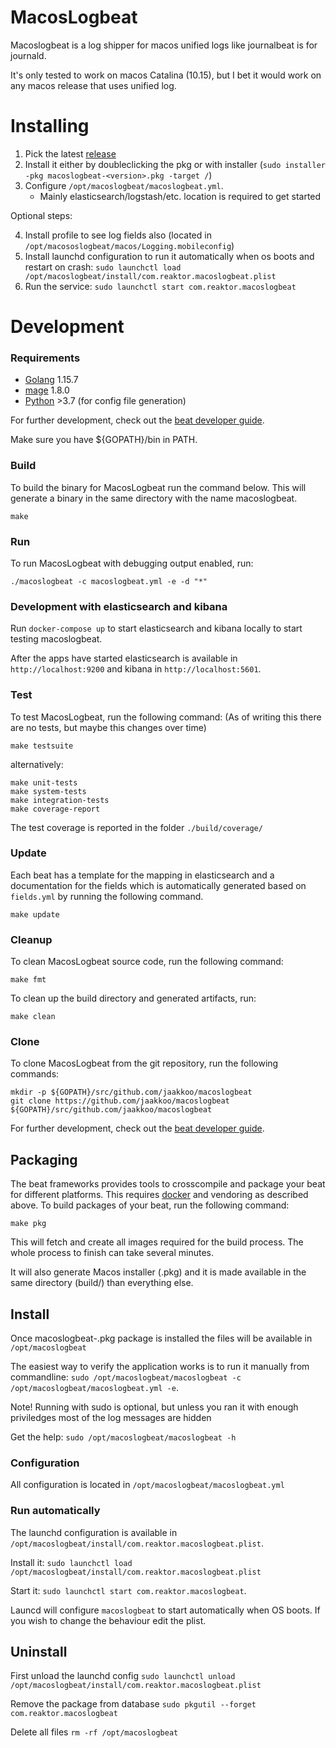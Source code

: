 # MacosLogbeat

Macoslogbeat is a log shipper for macos unified logs like journalbeat is for journald.

It's only tested to work on macos Catalina (10.15), but I bet it would work on any macos release that uses unified log.

# Installing

1. Pick the latest [release](https://github.com/jaakkoo/macoslogbeat/releases)
2. Install it either by doubleclicking the pkg or with installer (`sudo installer -pkg macoslogbeat-<version>.pkg -target /`)
3. Configure `/opt/macoslogbeat/macoslogbeat.yml`.
    * Mainly elasticsearch/logstash/etc. location is required to get started

Optional steps:

4. Install profile to see <private> log fields also (located in `/opt/macososlogbeat/macos/Logging.mobileconfig`)
5. Install launchd configuration to run it automatically when os boots and restart on crash: `sudo launchctl load /opt/macoslogbeat/install/com.reaktor.macoslogbeat.plist`
6. Run the service: `sudo launchctl start com.reaktor.macoslogbeat`

# Development

### Requirements

* [Golang](https://golang.org/dl/) 1.15.7
* [mage](https://github.com/magefile/mage) 1.8.0
* [Python](https://www.python.org/downloads/) >3.7 (for config file generation)

For further development, check out the [beat developer guide](https://www.elastic.co/guide/en/beats/libbeat/current/new-beat.html).

Make sure you have ${GOPATH}/bin in PATH.

### Build

To build the binary for MacosLogbeat run the command below. This will generate a binary
in the same directory with the name macoslogbeat.

```
make
```


### Run

To run MacosLogbeat with debugging output enabled, run:

```
./macoslogbeat -c macoslogbeat.yml -e -d "*"
```

### Development with elasticsearch and kibana

Run `docker-compose up` to start elasticsearch and kibana locally to start testing macoslogbeat.

After the apps have started elasticsearch is available in `http://localhost:9200` and kibana in `http://localhost:5601`.

### Test

To test MacosLogbeat, run the following command:
(As of writing this there are no tests, but maybe this changes over time)

```
make testsuite
```

alternatively:
```
make unit-tests
make system-tests
make integration-tests
make coverage-report
```

The test coverage is reported in the folder `./build/coverage/`

### Update

Each beat has a template for the mapping in elasticsearch and a documentation for the fields
which is automatically generated based on `fields.yml` by running the following command.

```
make update
```


### Cleanup

To clean  MacosLogbeat source code, run the following command:

```
make fmt
```

To clean up the build directory and generated artifacts, run:

```
make clean
```


### Clone

To clone MacosLogbeat from the git repository, run the following commands:

```
mkdir -p ${GOPATH}/src/github.com/jaakkoo/macoslogbeat
git clone https://github.com/jaakkoo/macoslogbeat ${GOPATH}/src/github.com/jaakkoo/macoslogbeat
```


For further development, check out the [beat developer guide](https://www.elastic.co/guide/en/beats/libbeat/current/new-beat.html).


## Packaging

The beat frameworks provides tools to crosscompile and package your beat for different platforms. This requires [docker](https://www.docker.com/) and vendoring as described above. To build packages of your beat, run the following command:

```
make pkg
```

This will fetch and create all images required for the build process. The whole process to finish can take several minutes.

It will also generate Macos installer (.pkg) and it is made available in the same directory (build/) than everything
else.

## Install

Once macoslogbeat-<version>.pkg package is installed the files will be available in `/opt/macoslogbeat`

The easiest way to verify the application works is to run it manually from commandline:
`sudo /opt/macoslogbeat/macoslogbeat -c /opt/macoslogbeat/macoslogbeat.yml -e`. 

Note! Running with sudo is optional, but unless you ran it with enough priviledges most of the log messages are hidden

Get the help: `sudo /opt/macoslogbeat/macoslogbeat -h`

### Configuration
All configuration is located in `/opt/macoslogbeat/macoslogbeat.yml`

### Run automatically

The launchd configuration is available in `/opt/macoslogbeat/install/com.reaktor.macoslogbeat.plist`.

Install it: `sudo launchctl load /opt/macoslogbeat/install/com.reaktor.macoslogbeat.plist`

Start it: `sudo launchctl start com.reaktor.macoslogbeat`.

Launcd will configure `macoslogbeat` to start automatically when OS boots. If you wish to change the behaviour edit the plist.

## Uninstall

First unload the launchd config
`sudo launchctl unload /opt/macoslogbeat/install/com.reaktor.macoslogbeat.plist`

Remove the package from database
`sudo pkgutil --forget com.reaktor.macoslogbeat`

Delete all files
`rm -rf /opt/macoslogbeat`
